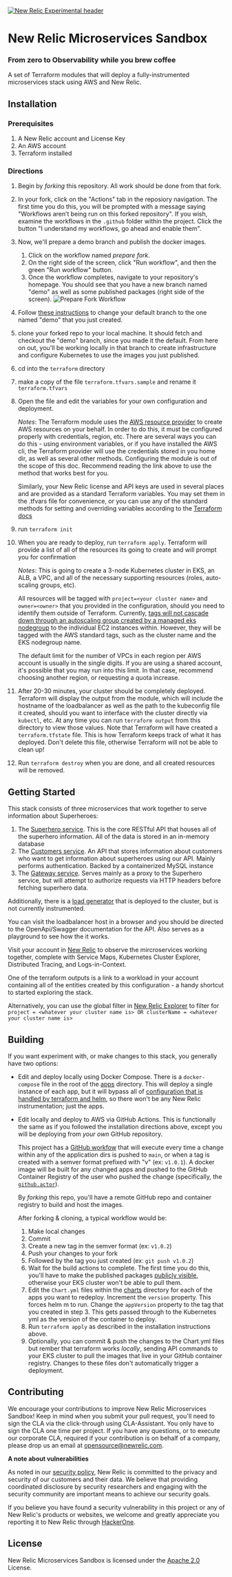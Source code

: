[![New Relic Experimental header](https://github.com/newrelic/opensource-website/raw/master/src/images/categories/Experimental.png)](https://opensource.newrelic.com/oss-category/#new-relic-experimental)

# New Relic Microservices Sandbox
### From zero to Observability while you brew coffee

A set of Terraform modules that will deploy a fully-instrumented microservices stack using AWS and New Relic.

## Installation
### Prerequisites
1. A New Relic account and License Key
2. An AWS account
3. Terraform installed

### Directions
1. Begin by *forking* this repository.  All work should be done from that fork.
2. In your fork, click on the "Actions" tab in the reposiory navigation.
    The first time you do this, you will be prompted with a message saying
    "Workflows aren’t being run on this forked repository".  If you wish, examine the workflows in the `.github` folder within the project. Click the button
    "I understand my workflows, go ahead and enable them".
3. Now, we'll prepare a demo branch and publish the docker images.
    1.  Click on the workflow named *prepare fork*.
    2.  On the right side of the screen, click "Run workflow", and then the green "Run workflow" button.
    3.  Once the workflow completes, navigate to your repository's homepage.  You should see that you have a new branch named "demo" as well as some published packages (right side of the screen).
    ![Prepare Fork Workflow](./doc/assets/prepare_fork.png)
4. Follow [these instructions](https://docs.github.com/en/repositories/configuring-branches-and-merges-in-your-repository/managing-branches-in-your-repository/changing-the-default-branch#changing-the-default-branch) to change your default branch to the one named "demo" that you just created.
5. clone your forked repo to your local machine.  It should fetch and checkout the "demo" branch, since you made it the default. From here on out, you'll be working locally in that branch to create infrastructure and configure Kubernetes to use the images you just published.
6. cd into the `terraform` directory
7. make a copy of the file `terraform.tfvars.sample` and rename it `terraform.tfvars`
8. Open the file and edit the variables for your own configuration and deployment.
    
    _Notes_: The Terraform module uses the [AWS resource provider](https://registry.terraform.io/providers/hashicorp/aws/latest/docs)
    to create AWS resources on your behalf. In order to do this, it must be configured properly with credentials, region, etc.
    There are several ways you can do this - using environment variables, or if you have installed the AWS cli, the Terraform provider
    will use the credentials stored in you home dir, as well as several other methods.  Configuring the module is out of the scope
    of this doc.  Recommend reading the link above to use the method that works best for you.

    Similarly, your New Relic license and API keys are used in several places and are provided as a standard Terraform variables.  You
    may set them in the .tfvars file for convenience, or you can use any of the standard methods for setting and overriding variables
    according to the [Terraform docs](https://www.terraform.io/language/values/variables#variables-on-the-command-line)
9. run `terraform init`
10. When you are ready to deploy, run `terraform apply`.  Terraform will provide a list of all of the resources its going to create
    and will prompt you for confirmation

    _Notes_:  This is going to create a 3-node Kubernetes cluster in EKS, an ALB, a VPC, and all of the necessary supporting
    resources (roles, auto-scaling groups, etc).
    
    All resources will be tagged with `project=<your cluster name>` and `owner=<owner>`
    that you provided in the configuration, should you need to identify them outside of Terraform.  Currently, [tags will not cascade down through an autoscaling group created by a managed eks nodegroup](https://github.com/aws/containers-roadmap/issues/608) to the individual EC2 instances within.  However, they will be tagged with the AWS standard tags, such as the cluster name and the EKS nodegroup name.
    
    The default limit for the number of VPCs in each region per AWS account is usually in the single digits.  If you are using
    a shared account, it's possible that you may run into this limit.  In that case, recommend choosing another region,
    or requesting a quota increase.
11. After 20-30 minutes, your cluster should be completely deployed.  Terraform will display the output from the module, which will
    include the hostname of the loadbalancer as well as the path to the kubeconfig file it created, should you want to interface with the
    cluster directly via `kubectl`, etc.  At any time you can run `terraform output` from this directory to view those values.  Note that
    Terraform will have created a `terraform.tfstate` file.  This is how Terraform keeps track of what it has deployed.  Don't
    delete this file, otherwise Terraform will not be able to clean up!
12. Run `terraform destroy` when you are done, and all created resources will be removed.

## Getting Started

This stack consists of three microservices that work together to serve information about Superheroes:
1. The [Superhero service](./apps/superheroes/).  This is the core RESTful API that houses all of the superhero information.  All of the data is stored in an in-memory database
2. The [Customers service](./apps/customers/).  An API that stores information about customers who want to get information about superheroes using our API.  Mainly performs authentication.  Backed by a containerized MySQL instance
3. The [Gateway service](./apps/gateway/).  Serves mainly as a proxy to the Superhero service, but will attempt to authorize requests via HTTP headers before fetching superhero data.

Additionally, there is a [load generator](./apps/loadgen/) that is deployed to the cluster, but is not currently instrumented.

You can visit the loadbalancer host in a browser and you should be directed to the OpenApi/Swagger documentation for the API.  Also serves as a playground to see how the it works.

Visit your account in [New Relic](https://one.newrelic.com) to observe the mircroservices working together, complete with Service Maps, Kubernetes Cluster Explorer, Distributed Tracing, and Logs-in-Context.

One of the terraform outputs is a link to a workload in your account containing all of the entities created by this configuration - a handy shortcut to started exploring the stack.

Alternatively, you can use the global filter in [New Relic Explorer](https://docs.newrelic.com/docs/new-relic-solutions/new-relic-one/core-concepts/new-relic-explorer-view-performance-across-apps-services-hosts/#filter-tag) to filter for `project = <whatever your cluster name is> OR clusterName = <whatever your cluster name is>`

## Building

If you want experiment with, or make changes to this stack, you generally have two options:

- Edit and deploy locally using Docker Compose.  There is a `docker-compose` file in the root of the [apps](./apps/) directory.  This will deploy a single instance of each app, but it will bypass all of [configuration that is handled by terraform and helm](./terraform/kubernetes-objects/applications.tf), so there won't be any New Relic instrumentation; just the apps.

- Edit locally and deploy to AWS via GitHub Actions.  This is functionally the same as if you followed the installation directions above, except you will be deploying from _your own_ GitHub repository.  

  This project has a [GitHub workfow](.github/workflows/build-push-image.yml) that will execute every time a change within any of the application dirs is pushed to `main`, or when a tag is created with a semver format prefixed with "v" (ex: `v1.0.1`).  A docker image will be built for any changed apps and pushed to the GitHub Container Registry of the user who pushed the change (specifically, the [`github.actor`](https://docs.github.com/en/actions/learn-github-actions/contexts)).  

  By *forking* this repo, you'll have a remote GitHub repo and container registry to build and host the images.  
  
  After forking & cloning, a typical workflow would be:  
    1. Make local changes
    2. Commit
    3. Create a new tag in the semver format (ex: `v1.0.2`)
    4. Push your changes to your fork
    5. Followed by the tag you just created (ex: `git push v1.0.2`)
    6. Wait for the build actions to complete.
    The first time you do this, you'll have to make the published packages [publicly visible](https://docs.github.com/en/packages/learn-github-packages/configuring-a-packages-access-control-and-visibility#configuring-visibility-of-container-images-for-your-personal-account), otherwise your EKS cluster won't be able to pull them. 
    7. Edit the `Chart.yml` files within the [charts](./charts/) directory for each of the apps you want to redeploy.  Increment the `version` property.  This forces helm m to run.  Change the `appVersion` property to the tag that you created in step 3.  This gets passed through to the Kubernetes yml as the version of the container to deploy.
    8. Run `terraform apply` as described in the installation instructions above.
    9. Optionally, you can commit & push the changes to the Chart.yml files but rember that terraform works _locally_, sending API commands to your EKS cluster to pull the images that live in your GitHub container registry.  Changes to these files don't automatically trigger a deployment.


## Contributing
We encourage your contributions to improve New Relic Microservices Sandbox! Keep in mind when you submit your pull request, you'll need to sign the CLA via the click-through using CLA-Assistant. You only have to sign the CLA one time per project.
If you have any questions, or to execute our corporate CLA, required if your contribution is on behalf of a company,  please drop us an email at opensource@newrelic.com.

**A note about vulnerabilities**

As noted in our [security policy](../../security/policy), New Relic is committed to the privacy and security of our customers and their data. We believe that providing coordinated disclosure by security researchers and engaging with the security community are important means to achieve our security goals.

If you believe you have found a security vulnerability in this project or any of New Relic's products or websites, we welcome and greatly appreciate you reporting it to New Relic through [HackerOne](https://hackerone.com/newrelic).

## License
New Relic Microservices Sandbox is licensed under the [Apache 2.0](http://apache.org/licenses/LICENSE-2.0.txt) License.

